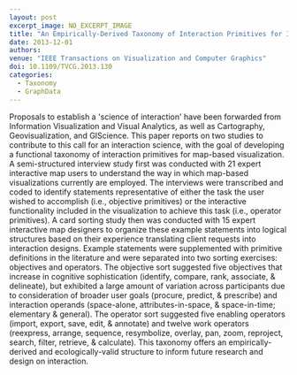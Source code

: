 ```yaml
---
layout: post
excerpt_image: NO_EXCERPT_IMAGE
title: "An Empirically-Derived Taxonomy of Interaction Primitives for Interactive Cartography and Geovisualization"
date: 2013-12-01
authors: 
venue: "IEEE Transactions on Visualization and Computer Graphics"
doi: 10.1109/TVCG.2013.130
categories:
  - Taxonomy
  - GraphData
---
```

Proposals to establish a 'science of interaction' have been forwarded from Information Visualization and Visual Analytics, as well as Cartography, Geovisualization, and GIScience. This paper reports on two studies to contribute to this call for an interaction science, with the goal of developing a functional taxonomy of interaction primitives for map-based visualization. A semi-structured interview study first was conducted with 21 expert interactive map users to understand the way in which map-based visualizations currently are employed. The interviews were transcribed and coded to identify statements representative of either the task the user wished to accomplish (i.e., objective primitives) or the interactive functionality included in the visualization to achieve this task (i.e., operator primitives). A card sorting study then was conducted with 15 expert interactive map designers to organize these example statements into logical structures based on their experience translating client requests into interaction designs. Example statements were supplemented with primitive definitions in the literature and were separated into two sorting exercises: objectives and operators. The objective sort suggested five objectives that increase in cognitive sophistication (identify, compare, rank, associate, & delineate), but exhibited a large amount of variation across participants due to consideration of broader user goals (procure, predict, & prescribe) and interaction operands (space-alone, attributes-in-space, & space-in-time; elementary & general). The operator sort suggested five enabling operators (import, export, save, edit, & annotate) and twelve work operators (reexpress, arrange, sequence, resymbolize, overlay, pan, zoom, reproject, search, filter, retrieve, & calculate). This taxonomy offers an empirically-derived and ecologically-valid structure to inform future research and design on interaction.
